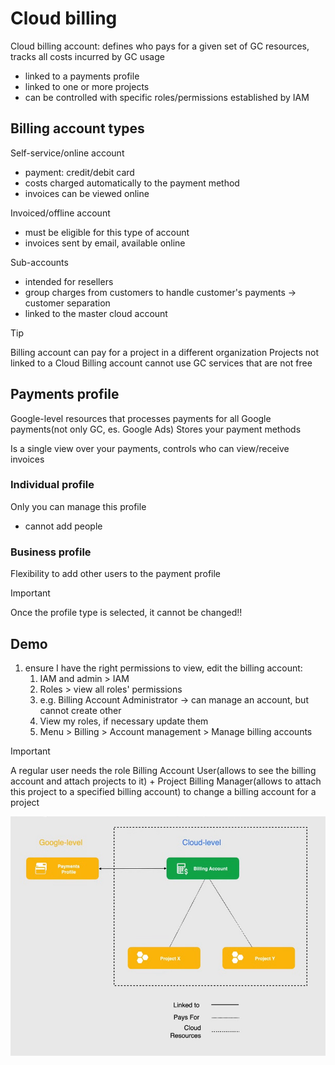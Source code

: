# Cloud billing

Cloud billing account: defines who pays for a given set of GC resources, tracks all costs incurred by GC usage

- linked to a payments profile
- linked to one or more projects
- can be controlled with specific roles/permissions established by IAM

## Billing account types

Self-service/online account

- payment: credit/debit card
- costs charged automatically to the payment method
- invoices can be viewed online

Invoiced/offline account

- must be eligible for this type of account
- invoices sent by email, available online

Sub-accounts

- intended for resellers
- group charges from customers to handle customer's payments -> customer separation
- linked to the master cloud account

> [!TIP]
> Billing account can pay for a project in a different organization
> Projects not linked to a Cloud Billing account cannot use GC services that are not free

## Payments profile

Google-level resources that processes payments for all Google payments(not only GC, es. Google Ads)
Stores your payment methods

Is a single view over your payments, controls who can view/receive invoices

### Individual profile

Only you can manage this profile

- cannot add people

### Business profile

Flexibility to add other users to the payment profile

> [!IMPORTANT]
> Once the profile type is selected, it cannot be changed!!

## Demo

1. ensure I have the right permissions to view, edit the billing account:
   1. IAM and admin > IAM
   2. Roles > view all roles' permissions
   3. e.g. Billing Account Administrator -> can manage an account, but cannot create other
   4. View my roles, if necessary update them
   5. Menu > Billing > Account management > Manage billing accounts

> [!IMPORTANT]
> A regular user needs the role Billing Account User(allows to see the billing account and attach projects to it) + Project Billing Manager(allows to attach this project to a specified billing account) to change a billing account for a project

![alt text](ch3.5-cloud-billing.focus.png)
